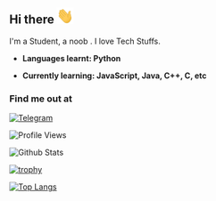 ## Hi there <img src="https://raw.githubusercontent.com/ABSphreak/ABSphreak/master/gifs/Hi.gif" width="30px">

I'm a Student, a noob . I love Tech Stuffs.

- **Languages learnt: Python**
 
- **Currently learning: JavaScript, Java, C++, C, etc**

### Find me out at
[![Telegram](https://img.shields.io/badge/telegram-1b77FF.svg?style=for-the-badge&logo=telegram)](https://t.me/UNIQUEGURI)

![Profile Views](https://hits.seeyoufarm.com/api/count/incr/badge.svg?url=https://github.com/UNIQUEGURI/&title=Profile%20Views)

![Github Stats](https://github-readme-stats.vercel.app/api?username=UNIQUEGURI&show_icons=true&title_color=fff&icon_color=79ff97&text_color=9f9f9f&bg_color=151515)

[![trophy](https://github-profile-trophy.vercel.app/?username=UNIQUEGURI&theme=monokai)](https://github.com/UNIQUEGURI/UNIQUEGURI)

[![Top Langs](https://github-readme-stats.vercel.app/api/top-langs/?username=Hunter-XDD&layout=compact&theme=tokyonight)](https://github.com/UNIQUEGURI/UNIQUEGURI)
